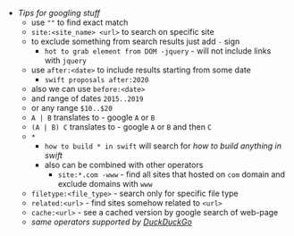 - *Tips for googling stuff*
	- use `""` to find exact match
	- `site:<site_name> <url>` to search on specific site
	- to exclude something from search results just add `-` sign
		-  `hot to grab element from DOM -jquery` - will not include links with `jquery` 
	- use `after:<date>` to include results starting from some date
		- `swift proposals after:2020`
	- also we can use `before:<date>`
	- and range of dates `2015..2019`
	- or any range `$10..$20`
	- `A | B` translates to - google `A` or `B`
	- `(A | B) C` translates to - google `A` or `B` and then `C`
	- `*`
		- `how to build * in swift` will search for *how to build anything in swift*
		- also can be combined with other operators
			- `site:*.com -www` - find all sites that hosted on `com` domain and exclude domains with `www`
	- `filetype:<file_type>` - search only for specific file type
	- `related:<url>` - find sites somehow related to `<url>`
	- `cache:<url>` - see a cached version by google search of web-page
	-  *same operators supported by [DuckDuckGo](DuckDuckGo.md)*